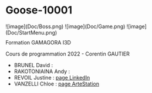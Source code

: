# Goose-10001


<div style="float:left;margin:0 10px 10px 0" markdown="1">
  ![image](Doc/Boss.png)
  ![image](Doc/Game.png)
  ![image](Doc/StartMenu.png)
</div>

Formation GAMAGORA I3D

Cours de programmation 2022 - Corentin GAUTIER

 * BRUNEL David :
 * RAKOTONIAINA Andy :
 * REVOIL Justine : [page LinkedIn](https://www.linkedin.com/in/justinerevoil)
 * VANZELLI Chloe : [page ArteStation](https://www.artstation.com/bun-dmk)
